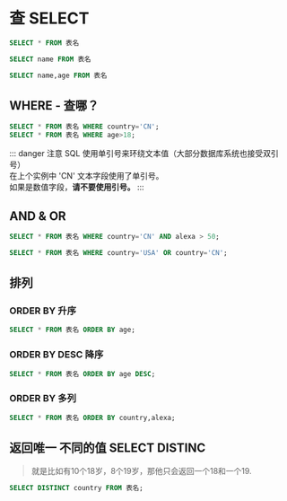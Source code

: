 # 查 SELECT

```sql
SELECT * FROM 表名
```
```sql
SELECT name FROM 表名
```
```sql
SELECT name,age FROM 表名
```

## WHERE - 查哪？
```sql
SELECT * FROM 表名 WHERE country='CN';
SELECT * FROM 表名 WHERE age>18;
```
::: danger 注意
SQL 使用单引号来环绕文本值（大部分数据库系统也接受双引号）  
在上个实例中 'CN' 文本字段使用了单引号。  
如果是数值字段，**请不要使用引号。**
:::

## AND & OR
```sql
SELECT * FROM 表名 WHERE country='CN' AND alexa > 50;
```
```sql
SELECT * FROM 表名 WHERE country='USA' OR country='CN';
```

## 排列
###  ORDER BY 升序
```sql
SELECT * FROM 表名 ORDER BY age;
```

###  ORDER BY DESC 降序
```sql
SELECT * FROM 表名 ORDER BY age DESC;
```
###  ORDER BY 多列
```sql
SELECT * FROM 表名 ORDER BY country,alexa;
```

## 返回唯一 不同的值 SELECT DISTINC
> 就是比如有10个18岁，8个19岁，那他只会返回一个18和一个19.
```sql
SELECT DISTINCT country FROM 表名;
```